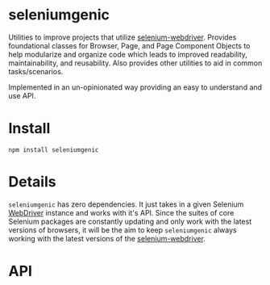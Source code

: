 # seleniumgenic
Utilities to improve projects that utilize [selenium-webdriver](https://www.selenium.dev/selenium/docs/api/javascript/index.html). Provides foundational classes for Browser, Page, and Page Component Objects to help modularize and organize code which leads to improved readability, maintainability, and reusability. Also provides other utilities to aid in common tasks/scenarios.

Implemented in an un-opinionated way providing an easy to understand and use API.

# Install

`npm install seleniumgenic`

# Details

`seleniumgenic` has zero dependencies. It just takes in a given Selenium [WebDriver](https://www.selenium.dev/selenium/docs/api/javascript/module/selenium-webdriver/index_exports_WebDriver.html) instance and works with it's API. Since the suites of core Selenium packages are constantly updating and only work with the latest versions of browsers, it will be the aim to keep `seleniumgenic` always working with the latest versions of the [selenium-webdriver](https://www.selenium.dev/selenium/docs/api/javascript/index.html).

# API

